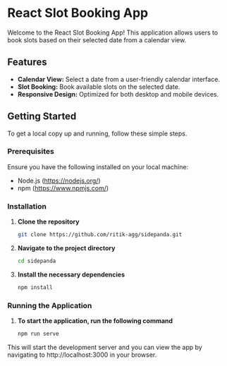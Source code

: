 # React Slot Booking App

Welcome to the React Slot Booking App! This application allows users to book slots based on their selected date from a calendar view. 

## Features

- **Calendar View:** Select a date from a user-friendly calendar interface.
- **Slot Booking:** Book available slots on the selected date.
- **Responsive Design:** Optimized for both desktop and mobile devices.

## Getting Started

To get a local copy up and running, follow these simple steps.

### Prerequisites

Ensure you have the following installed on your local machine:

- Node.js (https://nodejs.org/)
- npm (https://www.npmjs.com/)

### Installation

1. **Clone the repository**

   ```sh
   git clone https://github.com/ritik-agg/sidepanda.git

2. **Navigate to the project directory**
    ```sh
    cd sidepanda

3. **Install the necessary dependencies**
    ```sh
    npm install

### Running the Application

1. **To start the application, run the following command**
    ```sh
    npm run serve

This will start the development server and you can view the app by navigating to http://localhost:3000 in your browser.

